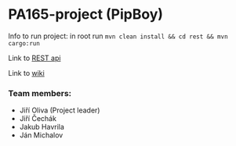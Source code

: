 # PA165-project (PipBoy)

Info to run project: in root run `mvn clean install && cd rest && mvn cargo:run`

Link to [REST api](https://github.com/Furynka/PA165-project/wiki/Rest)

Link to [wiki](https://github.com/Furynka/PA165-project/wiki)

### Team members:
- Jiří Oliva (Project leader)
- Jiří Čechák
- Jakub Havrila
- Ján Michalov
